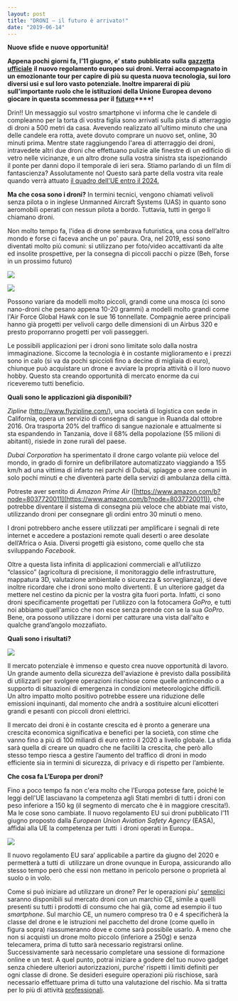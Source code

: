 ```yaml
---
layout: post
title: "DRONI – il futuro è arrivato!"
date: "2019-06-14"
---
```


**Nuove sfide e nuove opportunità!**

**Appena pochi giorni fa, l’11 giugno, e’ stato pubblicato sulla** **[gazzetta ufficiale](https://eur-lex.europa.eu/legal-content/IT/TXT/?uri=OJ:L:2019:152:TOC)** **il nuovo regolamento europeo sui droni. Verrai accompagnato in un emozionante tour per capire di più su questa nuova tecnologia, sui loro diversi usi e sul loro vasto potenziale. Inoltre imparerai di più sull'importante ruolo che le istituzioni della Unione Europea devono giocare in questa scommessa per il** **[futuro](http://ec.europa.eu/growth/sectors/aeronautics/rpas_en)****!**

Drin!! Un messaggio sul vostro smartphone vi informa che le candele di compleanno per la torta di vostra figlia sono arrivati sulla pista di atterraggio di droni a 500 metri da casa. Avevendo realizzato all'ultimo minuto che una delle candele era rotta, avete dovuto comprare un nuovo set, online, 30 minuti prima. Mentre state raggiungendo l'area di atterraggio dei droni, intravedete altri due droni che effettuano pulizie alle finestre di un edificio di vetro nelle vicinanze, e un altro drone sulla vostra sinistra sta ispezionando il ponte per danni dopo il temporale di ieri sera. Stiamo parlando di un film di fantascienza? Assolutamente no! Questo sarà parte della vostra vita reale quando verrà attuato [il quadro dell'UE entro il 2024.](https://www.easa.europa.eu/sites/default/files/dfu/ToR%20RMT.0230%20–%20Issue%202.pdf)

**Ma che cosa sono i droni?** In termini tecnici, vengono chiamati velivoli senza pilota o in inglese Unmanned Aircraft Systems (UAS) in quanto sono aeromobili operati con nessun pilota a bordo. Tuttavia, tutti in gergo li chiamano droni.

Non molto tempo fa, l'idea di drone sembrava futuristica, una cosa dell’altro mondo e forse ci faceva anche un po' paura. Ora, nel 2019, essi sono diventati molto più comuni: si utilizzano per foto/video accattivanti da alte ed insolite prospettive, per la consegna di piccoli pacchi o pizze (Beh, forse in un prossimo futuro)

![](https://piueuropa.files.wordpress.com/2019/06/drone-1.jpg?w=590)

![](https://piueuropa.files.wordpress.com/2019/06/drone-2.jpg?w=573)

Possono variare da modelli molto piccoli, grandi come una mosca (ci sono nano-droni che pesano appena 10-20 grammi) a modelli molto grandi come l'Air Force Global Hawk con le sue 16 tonnellate. Compagnie aeree principali hanno già progetti per velivoli cargo delle dimensioni di un Airbus 320 e presto proporranno progetti per voli passeggeri.

Le possibili applicazioni per i droni sono limitate solo dalla nostra immaginazione. Siccome la tecnologia è in costante miglioramento e i prezzi sono in calo (si va da pochi spiccioli fino a decine di migliaia di euro), chiunque può acquistare un drone e avviare la propria attività o il loro nuovo hobby. Questo sta creando opportunità di mercato enorme da cui riceveremo tutti beneficio.

**Quali sono le applicazioni già disponibili?**

_Zipline_ (http://www.flyzipline.com/), una società di logistica con sede in California, opera un servizio di consegna di sangue in Ruanda dal ottobre 2016. Ora trasporta 20% del traffico di sangue nazionale e attualmente si sta espandendo in Tanzania, dove il 68% della popolazione (55 milioni di abitanti), risiede in zone rurali del paese.

_Dubai_ _Corporation_ ha sperimentato il drone cargo volante più veloce del mondo, in grado di fornire un defibrillatore automatizzato viaggiando a 155 km/h ad una vittima di infarto nei parchi di Dubai, spiagge o aree comuni in solo pochi minuti e che diventerà parte della servizi di ambulanza della città.

Potreste aver sentito di _Amazon Prime Air_ ([https://www.amazon.com/b?node=8037720011](https://www.amazon.com/b?node=8037720011)), che potrebbe diventare il sistema di consegna più veloce che abbiate mai visto, utilizzando droni per consegnare gli ordini entro 30 minuti o meno.

I droni potrebbero anche essere utilizzati per amplificare i segnali di rete internet e accedere a postazioni remote quali deserti o aree desolate dell’Africa o Asia. Diversi progetti già esistono, come quello che sta sviluppando _Facebook_.

Oltre a questa lista infinita di applicazioni commerciali e all’utilizzo “classico” (agricoltura di precisione, il monitoraggio delle infrastrutture, mappatura 3D, valutazione ambientale o sicurezza & sorveglianza), si deve inoltre ricordare che i droni sono molto divertenti. È un ulteriore gadget da mettere nel cestino da picnic per la vostra gita fuori porta. Infatti, ci sono droni specificamente progettati per l’utilizzo con la fotocamera _GoPro,_ e tutti noi abbiamo quell'amico che non esce senza prende con se la sua _GoPro_. Bene, ora possono utilizzare i dorni per catturare una vista dall'alto e qualche grand’angolo mozzafiato.

**Quali sono i risultati?**

![](https://piueuropa.files.wordpress.com/2019/06/drone-3-2.png?w=312)

Il mercato potenziale è immenso e questo crea nuove opportunità di lavoro. Un grande aumento della sicurezza dell'aviazione è previsto dalla possibilità di utilizzarli per svolgere operazioni rischiose come quelle antincendio o a supporto di situazioni di emergenza in condizioni meteorologiche difficili. Un altro impatto molto positivo potrebbe essere una riduzione delle emissioni inquinanti, dal momento che andrà a sostituire alcuni elicotteri grandi e pesanti con piccoli droni elettrici.

Il mercato dei droni è in costante crescita ed è pronto a generare una crescita economica significativa e benefici per la società, con stime che vanno fino a più di 100 miliardi di euro entro il 2020 a livello globale. La sfida sarà quella di creare un quadro che ne faciliti la crescita, che però allo stesso tempo riesca a gestire l’aumento del traffico di droni in modo efficiente sia in termini di sicurezza, di privacy e di rispetto per l’ambiente.

**Che cosa fa L’Europa per droni?**

Fino a poco tempo fa non c'era molto che l’Europa potesse fare, poiché le leggi dell'UE lasciavano la competenza agli Stati membri di tutti i droni con peso inferiore a 150 kg (il segmento di mercato che è in maggiore crescita!). Ma le cose sono cambiate. Il nuovo regolamento EU sui droni pubblicato l’11 giugno proposto dalla _European Union Aviation Safety Agency_ (EASA), affidai alla UE la competenza per tutti  i droni operati in Europa..

![](https://piueuropa.files.wordpress.com/2019/06/drone-4.jpg?w=430)

Il nuovo regolamento EU sara’ applicabile a partire da giugno del 2020 e permetterà a tutti di  utilizzare un drone ovunque in Europa, assicurando allo stesso tempo però che essi non mettano in pericolo persone o proprietà al suolo o in volo.

Come si può iniziare ad utilizzare un drone? Per le operazioni piu’ [semplici](http://dronerules.eu/it/recreational) saranno disponibili sul mercato droni con un marchio CE, simile a quelli presenti su tutti i prodotti di consumo che hai già, come ad esempio il tuo _smartphone_. Sul marchio CE, un numero compreso tra 0 e 4 specificherà la classe del drone e le istruzioni nel pacchetto del drone (come quello in figura sopra) riassumeranno dove e come sarà possibile usarlo. A meno che non si acquisti un drone molto piccolo (inferiore a 250g) e senza telecamera, prima di tutto sarà necessario registrarsi online. Successivamente sarà necessario completare una sessione di formazione online e un test. A quel punto, potrai iniziare a godere del tuo nuovo gadget senza chiedere ulteriori autorizzazioni, purche’ rispetti i limiti definiti per ogni classe di drone. Se desideri eseguire operazioni più rischiose, sarà necessario effettuare prima di tutto una valutazione del rischio. Ma si tratta per lo più di attività [professionali](http://dronerules.eu/it/professional).
